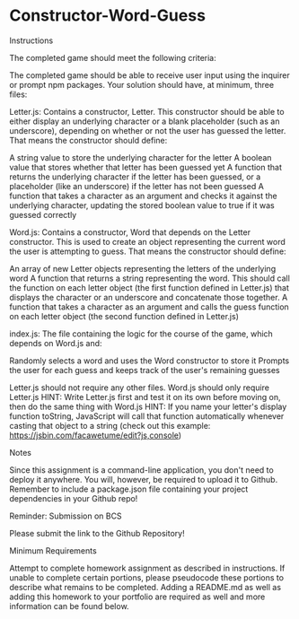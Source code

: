 # Constructor-Word-Guess

Instructions

The completed game should meet the following criteria:

The completed game should be able to receive user input using the inquirer or prompt npm packages.
Your solution should have, at minimum, three files:

Letter.js: Contains a constructor, Letter. This constructor should be able to either display an underlying character or a blank placeholder (such as an underscore), depending on whether or not the user has guessed the letter. That means the constructor should define:

A string value to store the underlying character for the letter
A boolean value that stores whether that letter has been guessed yet
A function that returns the underlying character if the letter has been guessed, or a placeholder (like an underscore) if the letter has not been guessed
A function that takes a character as an argument and checks it against the underlying character, updating the stored boolean value to true if it was guessed correctly

Word.js: Contains a constructor, Word that depends on the Letter constructor. This is used to create an object representing the current word the user is attempting to guess. That means the constructor should define:

An array of new Letter objects representing the letters of the underlying word
A function that returns a string representing the word. This should call the function on each letter object (the first function defined in Letter.js) that displays the character or an underscore and concatenate those together.
A function that takes a character as an argument and calls the guess function on each letter object (the second function defined in Letter.js)

index.js: The file containing the logic for the course of the game, which depends on Word.js and:

Randomly selects a word and uses the Word constructor to store it
Prompts the user for each guess and keeps track of the user's remaining guesses

Letter.js should not require any other files.
Word.js should only require Letter.js
HINT: Write Letter.js first and test it on its own before moving on, then do the same thing with Word.js
HINT: If you name your letter's display function toString, JavaScript will call that function automatically whenever casting that object to a string (check out this example: https://jsbin.com/facawetume/edit?js,console)

Notes

Since this assignment is a command-line application, you don't need to deploy it anywhere. You will, however, be required to upload it to Github.
Remember to include a package.json file containing your project dependencies in your Github repo!

Reminder: Submission on BCS

Please submit the link to the Github Repository!

Minimum Requirements

Attempt to complete homework assignment as described in instructions. If unable to complete certain portions, please pseudocode these portions to describe what remains to be completed. Adding a README.md as well as adding this homework to your portfolio are required as well and more information can be found below.
